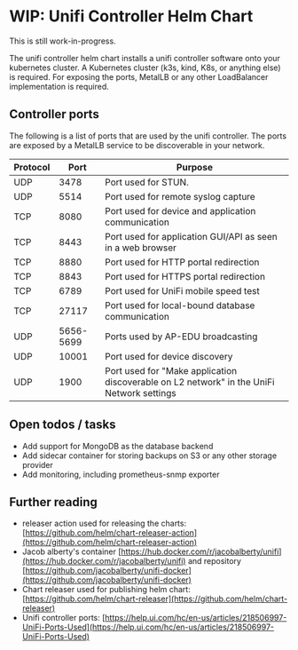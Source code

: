 # WIP: Unifi Controller Helm Chart

This is still work-in-progress.

The unifi controller helm chart installs a unifi controller software onto your kubernetes cluster. A Kubernetes cluster (k3s, kind, K8s, or anything else) is required. For exposing the ports, MetalLB or any other LoadBalancer implementation is required.

## Controller ports

The following is a list of ports that are used by the unifi controller. The ports are exposed by a MetalLB service to be discoverable in your network.

|Protocol|Port|Purpose|
|--|--|--|
|UDP|3478|Port used for STUN.|
|UDP|5514|Port used for remote syslog capture|
|TCP|8080|Port used for device and application communication|
|TCP|8443|Port used for application GUI/API as seen in a web browser|
|TCP|8880|Port used for HTTP portal redirection|
|TCP|8843|Port used for HTTPS portal redirection|
|TCP|6789|Port used for UniFi mobile speed test|
|TCP|27117|Port used for local-bound database communication|
|UDP|5656-5699|Ports used by AP-EDU broadcasting|
|UDP|10001|Port used for device discovery|
|UDP|1900|Port used for "Make application discoverable on L2 network" in the UniFi Network settings|

## Open todos / tasks

- Add support for MongoDB as the database backend
- Add sidecar container for storing backups on S3 or any other storage provider
- Add monitoring, including prometheus-snmp exporter

## Further reading

- releaser action used for releasing the charts: [https://github.com/helm/chart-releaser-action](https://github.com/helm/chart-releaser-action)
- Jacob alberty's container [https://hub.docker.com/r/jacobalberty/unifi](https://hub.docker.com/r/jacobalberty/unifi) and repository [https://github.com/jacobalberty/unifi-docker](https://github.com/jacobalberty/unifi-docker)
- Chart releaser used for publishing helm chart: [https://github.com/helm/chart-releaser](https://github.com/helm/chart-releaser)
- Unifi controller ports: [https://help.ui.com/hc/en-us/articles/218506997-UniFi-Ports-Used](https://help.ui.com/hc/en-us/articles/218506997-UniFi-Ports-Used)